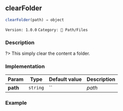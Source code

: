 ## clearFolder 
  ```javascript
 clearFolder(path) ⇒ object 
``` 

 ` Version: 1.0.0 ` 
` Category: 📁 Path/Files ` 

### Description 

?> This simply clear the content a folder. 

### Implementation 

| Param | Type | Default value | Description | 
| --- | --- | --- | --- | 
| **path** | `string` | `` | _path_ | 

### Example 

 ```javascript 
  
 ```  

